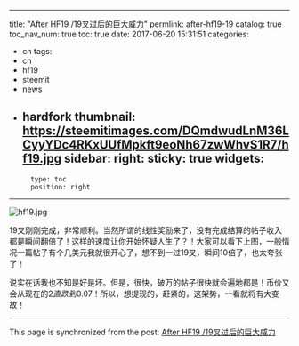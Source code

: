 
---
title: "After HF19 /19叉过后的巨大威力"
permlink: after-hf19-19
catalog: true
toc_nav_num: true
toc: true
date: 2017-06-20 15:31:51
categories:
- cn
tags:
- cn
- hf19
- steemit
- news
- hardfork
thumbnail: https://steemitimages.com/DQmdwudLnM36LCyyYDc4RKxUUfMpkft9eoNh67zwWhvS1R7/hf19.jpg
sidebar:
    right:
        sticky: true
widgets:
    -
        type: toc
        position: right
---


![hf19.jpg](https://steemitimages.com/DQmdwudLnM36LCyyYDc4RKxUUfMpkft9eoNh67zwWhvS1R7/hf19.jpg)

19叉刚刚完成，非常顺利。当然所谓的线性奖励来了，没有完成结算的帖子收入都是瞬间翻倍了！这样的速度让你开始怀疑人生了？！大家可以看下上图，一般情况一篇帖子有个几美元我就很开心了，想不到一过19叉，瞬间10倍了，也太夸张了！

说实在话我也不知是好是坏。但是，很快，破万的帖子很快就会遍地都是！币价又会从现在的$2直跌到$0.07！所以，想提现的，赶紧的，这架势，一看就将有大变故！

- - -

This page is synchronized from the post: [After HF19 /19叉过后的巨大威力](https://steemit.com/@lemooljiang/after-hf19-19)
